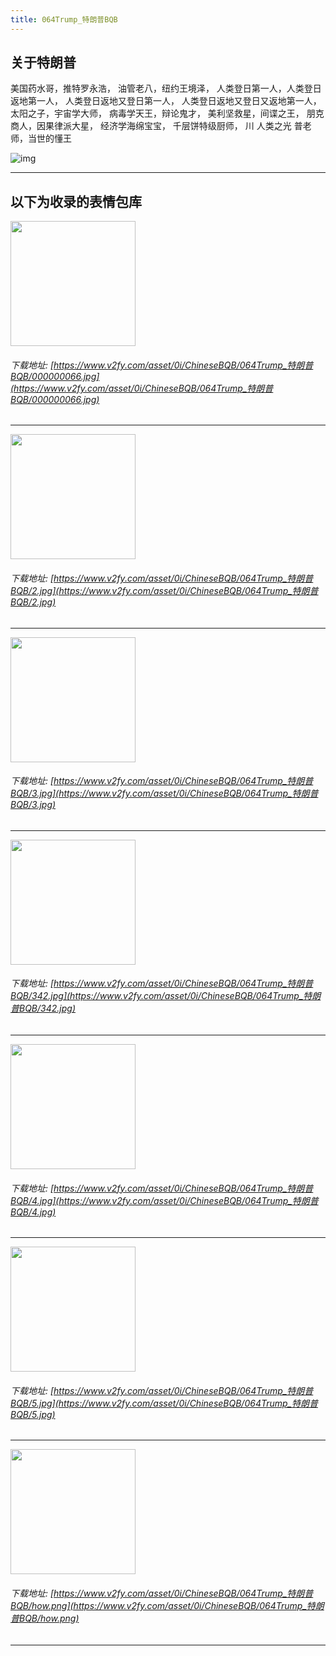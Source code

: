 ```yaml
---
title: 064Trump_特朗普BQB
---
```


## 关于特朗普

美国药水哥，推特罗永浩，
油管老八，纽约王境泽，
人类登日第一人，人类登日返地第一人，
人类登日返地又登日第一人，
人类登日返地又登日又返地第一人，
太阳之子，宇宙学大师，
病毒学天王，辩论鬼才，
美利坚救星，间谍之王，
朋克商人，因果律派大星，
经济学海绵宝宝，
千层饼特级厨师，
川  人类之光  普老师，当世的懂王

![img](https://www.v2fy.com/asset/0i/ChineseBQB/chinesebqb-md/064Trump_%E7%89%B9%E6%9C%97%E6%99%AEBQB.assets/v2-39bc95278d75c2998a562fbd93e04dec_1440w.jpg)

------
## 以下为收录的表情包库

<!-- more -->

<img height='200px' style='height:200px;'  src='https://www.v2fy.com/asset/0i/ChineseBQB/064Trump_特朗普BQB/000000066.jpg' data-original='https://www.v2fy.com/asset/0i/ChineseBQB/064Trump_特朗普BQB/000000066.jpg' /><br/><h6>下载地址: [https://www.v2fy.com/asset/0i/ChineseBQB/064Trump_特朗普BQB/000000066.jpg](https://www.v2fy.com/asset/0i/ChineseBQB/064Trump_特朗普BQB/000000066.jpg)</h6><hr/><img height='200px' style='height:200px;'  src='https://www.v2fy.com/asset/0i/ChineseBQB/064Trump_特朗普BQB/2.jpg' data-original='https://www.v2fy.com/asset/0i/ChineseBQB/064Trump_特朗普BQB/2.jpg' /><br/><h6>下载地址: [https://www.v2fy.com/asset/0i/ChineseBQB/064Trump_特朗普BQB/2.jpg](https://www.v2fy.com/asset/0i/ChineseBQB/064Trump_特朗普BQB/2.jpg)</h6><hr/><img height='200px' style='height:200px;'  src='https://www.v2fy.com/asset/0i/ChineseBQB/064Trump_特朗普BQB/3.jpg' data-original='https://www.v2fy.com/asset/0i/ChineseBQB/064Trump_特朗普BQB/3.jpg' /><br/><h6>下载地址: [https://www.v2fy.com/asset/0i/ChineseBQB/064Trump_特朗普BQB/3.jpg](https://www.v2fy.com/asset/0i/ChineseBQB/064Trump_特朗普BQB/3.jpg)</h6><hr/><img height='200px' style='height:200px;'  src='https://www.v2fy.com/asset/0i/ChineseBQB/064Trump_特朗普BQB/342.jpg' data-original='https://www.v2fy.com/asset/0i/ChineseBQB/064Trump_特朗普BQB/342.jpg' /><br/><h6>下载地址: [https://www.v2fy.com/asset/0i/ChineseBQB/064Trump_特朗普BQB/342.jpg](https://www.v2fy.com/asset/0i/ChineseBQB/064Trump_特朗普BQB/342.jpg)</h6><hr/><img height='200px' style='height:200px;'  src='https://www.v2fy.com/asset/0i/ChineseBQB/064Trump_特朗普BQB/4.jpg' data-original='https://www.v2fy.com/asset/0i/ChineseBQB/064Trump_特朗普BQB/4.jpg' /><br/><h6>下载地址: [https://www.v2fy.com/asset/0i/ChineseBQB/064Trump_特朗普BQB/4.jpg](https://www.v2fy.com/asset/0i/ChineseBQB/064Trump_特朗普BQB/4.jpg)</h6><hr/><img height='200px' style='height:200px;'  src='https://www.v2fy.com/asset/0i/ChineseBQB/064Trump_特朗普BQB/5.jpg' data-original='https://www.v2fy.com/asset/0i/ChineseBQB/064Trump_特朗普BQB/5.jpg' /><br/><h6>下载地址: [https://www.v2fy.com/asset/0i/ChineseBQB/064Trump_特朗普BQB/5.jpg](https://www.v2fy.com/asset/0i/ChineseBQB/064Trump_特朗普BQB/5.jpg)</h6><hr/><img height='200px' style='height:200px;'  src='https://www.v2fy.com/asset/0i/ChineseBQB/064Trump_特朗普BQB/how.png' data-original='https://www.v2fy.com/asset/0i/ChineseBQB/064Trump_特朗普BQB/how.png' /><br/><h6>下载地址: [https://www.v2fy.com/asset/0i/ChineseBQB/064Trump_特朗普BQB/how.png](https://www.v2fy.com/asset/0i/ChineseBQB/064Trump_特朗普BQB/how.png)</h6><hr/>